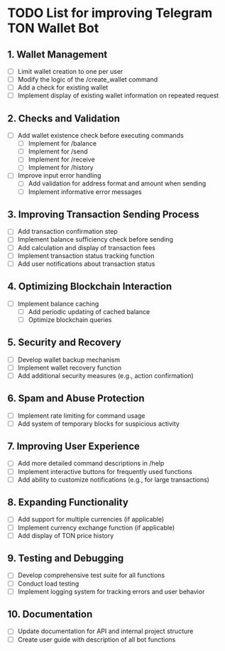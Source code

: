 # TODO List for improving Telegram TON Wallet Bot

## 1. Wallet Management
  - [ ] Limit wallet creation to one per user
  - [ ] Modify the logic of the /create_wallet command
  - [ ] Add a check for existing wallet
  - [ ] Implement display of existing wallet information on repeated request

## 2. Checks and Validation
- [ ] Add wallet existence check before executing commands
  - [ ] Implement for /balance
  - [ ] Implement for /send
  - [ ] Implement for /receive
  - [ ] Implement for /history
- [ ] Improve input error handling
  - [ ] Add validation for address format and amount when sending
  - [ ] Implement informative error messages

## 3. Improving Transaction Sending Process
- [ ] Add transaction confirmation step
- [ ] Implement balance sufficiency check before sending
- [ ] Add calculation and display of transaction fees
- [ ] Implement transaction status tracking function
- [ ] Add user notifications about transaction status

## 4. Optimizing Blockchain Interaction
- [ ] Implement balance caching
  - [ ] Add periodic updating of cached balance
  - [ ] Optimize blockchain queries

## 5. Security and Recovery
- [ ] Develop wallet backup mechanism
- [ ] Implement wallet recovery function
- [ ] Add additional security measures (e.g., action confirmation)

## 6. Spam and Abuse Protection
- [ ] Implement rate limiting for command usage
- [ ] Add system of temporary blocks for suspicious activity

## 7. Improving User Experience
- [ ] Add more detailed command descriptions in /help
- [ ] Implement interactive buttons for frequently used functions
- [ ] Add ability to customize notifications (e.g., for large transactions)

## 8. Expanding Functionality
- [ ] Add support for multiple currencies (if applicable)
- [ ] Implement currency exchange function (if applicable)
- [ ] Add display of TON price history

## 9. Testing and Debugging
- [ ] Develop comprehensive test suite for all functions
- [ ] Conduct load testing
- [ ] Implement logging system for tracking errors and user behavior

## 10. Documentation
- [ ] Update documentation for API and internal project structure
- [ ] Create user guide with description of all bot functions